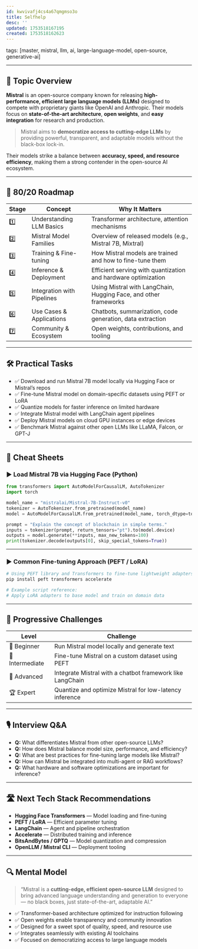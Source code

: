 ```yaml
---
id: kwvivafj4cs4a67qmgmso3o
title: Selfhelp
desc: ''
updated: 1753518167195
created: 1753518162623
---
```

tags: [master, mistral, llm, ai, large-language-model, open-source, generative-ai]

---

## 📌 Topic Overview

**Mistral** is an open-source company known for releasing **high-performance, efficient large language models (LLMs)** designed to compete with proprietary giants like OpenAI and Anthropic. Their models focus on **state-of-the-art architecture**, **open weights**, and **easy integration** for research and production.

> Mistral aims to **democratize access to cutting-edge LLMs** by providing powerful, transparent, and adaptable models without the black-box lock-in.

Their models strike a balance between **accuracy, speed, and resource efficiency**, making them a strong contender in the open-source AI ecosystem.

---

## 🚀 80/20 Roadmap

| Stage | Concept                   | Why It Matters                                                    |
|-------|---------------------------|-------------------------------------------------------------------|
| 1️⃣    | Understanding LLM Basics   | Transformer architecture, attention mechanisms                    |
| 2️⃣    | Mistral Model Families     | Overview of released models (e.g., Mistral 7B, Mixtral)           |
| 3️⃣    | Training & Fine-tuning     | How Mistral models are trained and how to fine-tune them          |
| 4️⃣    | Inference & Deployment     | Efficient serving with quantization and hardware optimization     |
| 5️⃣    | Integration with Pipelines | Using Mistral with LangChain, Hugging Face, and other frameworks  |
| 6️⃣    | Use Cases & Applications   | Chatbots, summarization, code generation, data extraction          |
| 7️⃣    | Community & Ecosystem      | Open weights, contributions, and tooling                          |

---

## 🛠️ Practical Tasks

- ✅ Download and run Mistral 7B model locally via Hugging Face or Mistral’s repos  
- ✅ Fine-tune Mistral model on domain-specific datasets using PEFT or LoRA  
- ✅ Quantize models for faster inference on limited hardware  
- ✅ Integrate Mistral model with LangChain agent pipelines  
- ✅ Deploy Mistral models on cloud GPU instances or edge devices  
- ✅ Benchmark Mistral against other open LLMs like LLaMA, Falcon, or GPT-J  

---

## 🧾 Cheat Sheets

### ▶️ Load Mistral 7B via Hugging Face (Python)

```python
from transformers import AutoModelForCausalLM, AutoTokenizer
import torch

model_name = "mistralai/Mistral-7B-Instruct-v0"
tokenizer = AutoTokenizer.from_pretrained(model_name)
model = AutoModelForCausalLM.from_pretrained(model_name, torch_dtype=torch.float16, device_map="auto")

prompt = "Explain the concept of blockchain in simple terms."
inputs = tokenizer(prompt, return_tensors="pt").to(model.device)
outputs = model.generate(**inputs, max_new_tokens=100)
print(tokenizer.decode(outputs[0], skip_special_tokens=True))
````

---

### ▶️ Common Fine-tuning Approach (PEFT / LoRA)

```bash
# Using PEFT library and Transformers to fine-tune lightweight adapters on Mistral
pip install peft transformers accelerate

# Example script reference:
# Apply LoRA adapters to base model and train on domain data
```

---

## 🎯 Progressive Challenges

| Level           | Challenge                                                 |
| --------------- | --------------------------------------------------------- |
| 🥉 Beginner     | Run Mistral model locally and generate text               |
| 🥈 Intermediate | Fine-tune Mistral on a custom dataset using PEFT          |
| 🥇 Advanced     | Integrate Mistral with a chatbot framework like LangChain |
| 🏆 Expert       | Quantize and optimize Mistral for low-latency inference   |

---

## 🎙️ Interview Q\&A

* **Q:** What differentiates Mistral from other open-source LLMs?
* **Q:** How does Mistral balance model size, performance, and efficiency?
* **Q:** What are best practices for fine-tuning large models like Mistral?
* **Q:** How can Mistral be integrated into multi-agent or RAG workflows?
* **Q:** What hardware and software optimizations are important for inference?

---

## 🛣️ Next Tech Stack Recommendations

* **Hugging Face Transformers** — Model loading and fine-tuning
* **PEFT / LoRA** — Efficient parameter tuning
* **LangChain** — Agent and pipeline orchestration
* **Accelerate** — Distributed training and inference
* **BitsAndBytes / GPTQ** — Model quantization and compression
* **OpenLLM / Mistral CLI** — Deployment tooling

---

## 🔍 Mental Model

> “Mistral is a **cutting-edge, efficient open-source LLM** designed to bring advanced language understanding and generation to everyone — no black boxes, just state-of-the-art, adaptable AI.”

* ✅ Transformer-based architecture optimized for instruction following
* ✅ Open weights enable transparency and community innovation
* ✅ Designed for a sweet spot of quality, speed, and resource use
* ✅ Integrates seamlessly with existing AI toolchains
* ✅ Focused on democratizing access to large language models
